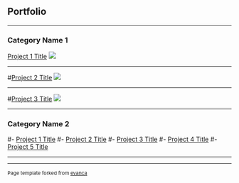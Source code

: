 ## Portfolio

---

### Category Name 1 

[Project 1 Title](/sample_page)
<img src="images/dummy_thumbnail.jpg?raw=true"/>

---
#[Project 2 Title](/pdf/sample_presentation.pdf)
<img src="images/dummy_thumbnail.jpg?raw=true"/>

---
#[Project 3 Title](http://example.com/)
<img src="images/dummy_thumbnail.jpg?raw=true"/>

---

### Category Name 2

#- [Project 1 Title](http://example.com/)
#- [Project 2 Title](http://example.com/)
#- [Project 3 Title](http://example.com/)
#- [Project 4 Title](http://example.com/)
#- [Project 5 Title](http://example.com/)

---




---
<p style="font-size:11px">Page template forked from <a href="https://github.com/evanca/quick-portfolio">evanca</a></p>
<!-- Remove above link if you don't want to attibute -->
